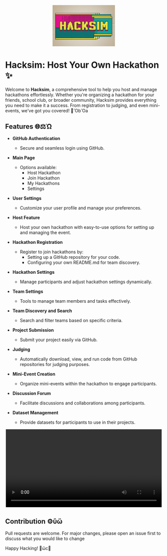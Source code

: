 <div align="center">
  <img src="https://raw.githubusercontent.com/Super1115/hacksim/main/images/45 (1).jpg" alt="Hacksim Logo" width="200">
</div>

# Hacksim: Host Your Own Hackathon ✨

Welcome to **Hacksim**, a comprehensive tool to help you host and manage hackathons effortlessly. Whether you're organizing a hackathon for your friends, school club, or broader community, Hacksim provides everything you need to make it a success. From registration to judging, and even mini-events, we've got you covered! 🎉ὋbὍa

## Features 🌐⚖️Ὠ

- **GitHub Authentication**

  - Secure and seamless login using GitHub.

- **Main Page**

  - Options available:
    - Host Hackathon
    - Join Hackathon
    - My Hackathons
    - Settings

- **User Settings**

  - Customize your user profile and manage your preferences.

- **Host Feature**

  - Host your own hackathon with easy-to-use options for setting up and managing the event.

- **Hackathon Registration**

  - Register to join hackathons by:
    - Setting up a GitHub repository for your code.
    - Configuring your own README.md for team discovery.

- **Hackathon Settings**

  - Manage participants and adjust hackathon settings dynamically.

- **Team Settings**

  - Tools to manage team members and tasks effectively.

- **Team Discovery and Search**

  - Search and filter teams based on specific criteria.

- **Project Submission**

  - Submit your project easily via GitHub.

- **Judging**

  - Automatically download, view, and run code from GitHub repositories for judging purposes.

- **Mini-Event Creation**

  - Organize mini-events within the hackathon to engage participants.

- **Discussion Forum**

  - Facilitate discussions and collaborations among participants.

- **Dataset Management**

  - Provide datasets for participants to use in their projects.


<div align="center">
  <video width="500" controls>
    <source src="VIDEO_LINK_HERE" type="video/mp4">
    Your browser does not support the video tag.
  </video>
</div>


## Contribution ⚙️ὒὤ

Pull requests are welcome. For major changes, please open an issue first to discuss what you would like to change

Happy Hacking! 🎨ὤc🎉

